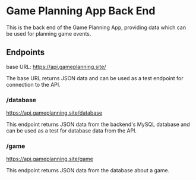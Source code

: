 # Game Planning App Back End

This is the back end of the Game Planning App, providing data which can be used for planning game events.

## Endpoints

base URL: https://api.gameplanning.site/

The base URL returns JSON data and can be used as a test endpoint for connection to the API.

### /database

https://api.gameplanning.site/database

This endpoint returns JSON data from the backend's MySQL database and can be used as a test for database data from the API.

### /game

https://api.gameplanning.site/game

This endpoint returns JSON data from the database about a game.
